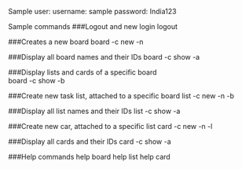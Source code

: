 Sample user:
  username: sample
  password: India123
  
Sample commands
###Logout and new login
logout

###Creates a new board
board -c new -n <name>

###Display all board names and their IDs
board -c show -a

###Display lists and cards of a specific board  
board -c show -b <n>

###Create new task list, attached to a specific board
list -c new -n <name> -b <BoardID>

###Display all list names and their IDs
list -c show -a

###Create new car, attached to a specific list
card -c new -n <name> -l <ListID>

###Display all cards and their IDs
card -c show -a

###Help commands
help board
help list
help card
